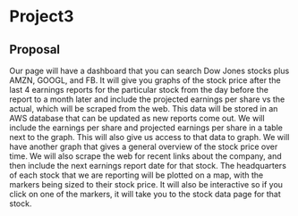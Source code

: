 # Project3

## Proposal

Our page will have a dashboard that you can search Dow Jones stocks plus AMZN, GOOGL, and FB. It will give you graphs of the stock price after the last 4 earnings reports for the particular stock from the day before the report to a month later and include the projected earnings per share vs the actual, which will be scraped from the web. This data will be stored in an AWS database that can be updated as new reports come out. We will include the earnings per share and projected earnings per share in a table next to the graph. This will also give us access to that data to graph. We will have another graph that gives a general overview of the stock price over time. We will also scrape the web for recent links about the company, and then include the next earnings report date for that stock. The headquarters of each stock that we are reporting will be plotted on a map, with the markers being sized to their stock price. It will also be interactive so if you click on one of the markers, it will take you to the stock data page for that stock.
